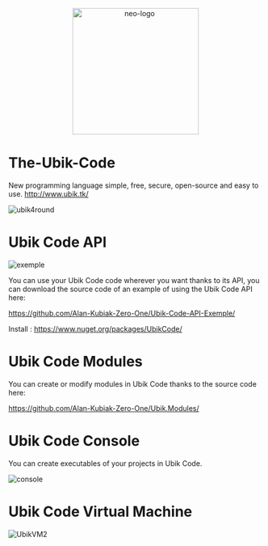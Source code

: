 <p align="center">
<a href="https://ubik.tk/">
      <img
      src="https://user-images.githubusercontent.com/48599437/104957877-483d2080-59cf-11eb-9855-88bd5aaa415a.png"
      width="250px" alt="neo-logo">
  </a>
</p>


# The-Ubik-Code
New programming language simple, free, secure, open-source and easy to use.
http://www.ubik.tk/

![ubik4round](https://user-images.githubusercontent.com/48599437/104808529-2c772600-57e7-11eb-9341-dbaaf18798ad.png)

# Ubik Code API

![exemple](https://user-images.githubusercontent.com/48599437/103389670-9073cc00-4b10-11eb-9e39-27760e211261.png)

You can use your Ubik Code code wherever you want thanks to its API, you can download the source code of an example of using the Ubik Code API here:

https://github.com/Alan-Kubiak-Zero-One/Ubik-Code-API-Exemple/

Install : https://www.nuget.org/packages/UbikCode/

# Ubik Code Modules

You can create or modify modules in Ubik Code thanks to the source code here:

https://github.com/Alan-Kubiak-Zero-One/Ubik.Modules/

# Ubik Code Console

You can create executables of your projects in Ubik Code.

![console](https://user-images.githubusercontent.com/48599437/104854139-4f97f780-5905-11eb-8f23-c72dcb042acc.png)

# Ubik Code Virtual Machine

![UbikVM2](https://user-images.githubusercontent.com/48599437/104618547-23724180-568d-11eb-9086-c28c7e4de173.png)
